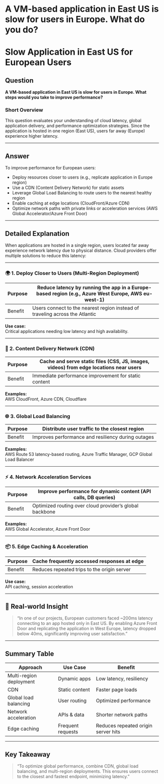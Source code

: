 # A VM-based application in East US is slow for users in Europe. What do you do?

# Slow Application in East US for European Users

## Question

**A VM-based application in East US is slow for users in Europe. What steps would you take to improve performance?**

### Short Overview

This question evaluates your understanding of cloud latency, global application delivery, and performance optimization strategies. Since the application is hosted in one region (East US), users far away (Europe) experience higher latency.

---

## Answer

To improve performance for European users:

- Deploy resources closer to users (e.g., replicate application in Europe region)  
- Use a CDN (Content Delivery Network) for static assets  
- Leverage Global Load Balancing to route users to the nearest healthy region  
- Enable caching at edge locations (CloudFront/Azure CDN)  
- Optimize network paths with private links or acceleration services (AWS Global Accelerator/Azure Front Door)

---

## Detailed Explanation

When applications are hosted in a single region, users located far away experience network latency due to physical distance. Cloud providers offer multiple solutions to reduce this latency:

---

### 🌍 1. Deploy Closer to Users (Multi-Region Deployment)

| Purpose | Reduce latency by running the app in a Europe-based region (e.g., Azure West Europe, AWS eu-west-1) |
|---------|------------------------------------------------------------------------------------------------|
| Benefit | Users connect to the nearest region instead of traveling across the Atlantic                       |

**Use case:**  
Critical applications needing low latency and high availability.

---

### 🚀 2. Content Delivery Network (CDN)

| Purpose | Cache and serve static files (CSS, JS, images, videos) from edge locations near users       |
|---------|----------------------------------------------------------------------------------------------|
| Benefit | Immediate performance improvement for static content                                          |

**Examples:**  
AWS CloudFront, Azure CDN, Cloudflare

---

### 🌐 3. Global Load Balancing

| Purpose | Distribute user traffic to the closest region                                         |
|---------|----------------------------------------------------------------------------------------|
| Benefit | Improves performance and resiliency during outages                                      |

**Examples:**  
AWS Route 53 latency-based routing, Azure Traffic Manager, GCP Global Load Balancer

---

### ⚡ 4. Network Acceleration Services

| Purpose | Improve performance for dynamic content (API calls, DB queries)                          |
|---------|------------------------------------------------------------------------------------------|
| Benefit | Optimized routing over cloud provider’s global backbone                                  |

**Examples:**  
AWS Global Accelerator, Azure Front Door

---

### 📦 5. Edge Caching & Acceleration

| Purpose | Cache frequently accessed responses at edge                                           |
|---------|--------------------------------------------------------------------------------------|
| Benefit | Reduces repeated trips to the origin server                                           |

**Use case:**  
API caching, session acceleration

---

## 🧠 Real-world Insight

> “In one of our projects, European customers faced ~200ms latency connecting to an app hosted only in East US. By enabling Azure Front Door and replicating the application in West Europe, latency dropped below 40ms, significantly improving user satisfaction.”

---

## Summary Table

| Approach             | Use Case       | Benefit                            |
|----------------------|----------------|----------------------------------|
| Multi-region deployment | Dynamic apps  | Low latency, resiliency           |
| CDN                  | Static content | Faster page loads                 |
| Global load balancing | User routing   | Optimized performance             |
| Network acceleration  | APIs & data    | Shorter network paths             |
| Edge caching         | Frequent requests | Reduces repeated origin server hits |

---

## Key Takeaway

> “To optimize global performance, combine CDN, global load balancing, and multi-region deployments. This ensures users connect to the closest and fastest endpoint, minimizing latency.”
